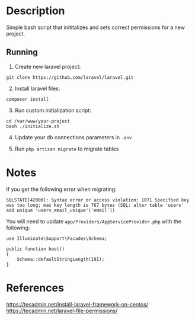# Description
Simple bash script that inititalizes and sets correct permissions for a new project.

Running
------------
1. Create new laravel project:
```
git clone https://github.com/laravel/laravel.git
```
2. Install laravel files:
```
composer install
```

3. Run custom initialization script:
```
cd /var/www/your-project
bash ./initialize.sh
```
4. Update your db connections parameters in `.env`

5. Run `php artisan migrate` to migrate tables

# Notes
If you get the following error when migrating:
```
SQLSTATE[42000]: Syntax error or access violation: 1071 Specified key was too long; max key length is 767 bytes (SQL: alter table 'users' add unique 'users_email_unique'('email'))
```
You will need to update `app/Providers/AppServiceProvider.php` with the following:
```
use Illuminate\Support\Facades\Schema;

public function boot()
{
    Schema::defaultStringLength(191);
}
```

# References
https://tecadmin.net/install-laravel-framework-on-centos/
https://tecadmin.net/laravel-file-permissions/
